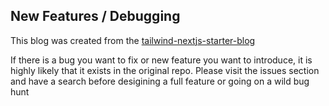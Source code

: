 ## New Features / Debugging
This blog was created from the [tailwind-nextjs-starter-blog](https://github.com/timlrx/tailwind-nextjs-starter-blog)

If there is a bug you want to fix or new feature you want to introduce, it is highly likely that it exists in the original repo. Please visit the issues section and have a search before desigining a full feature or going on a wild bug hunt

